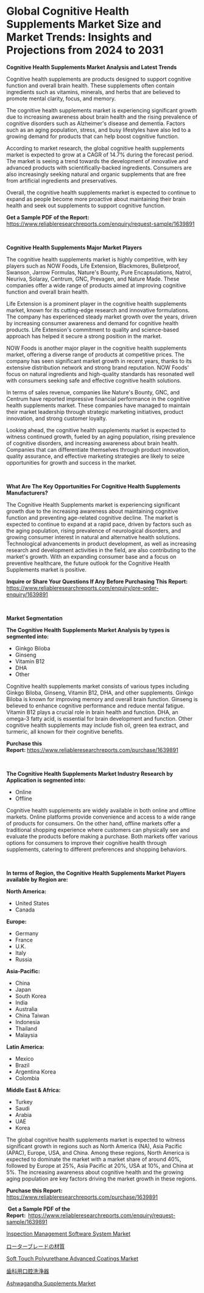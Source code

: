 <p><h1>Global Cognitive Health Supplements Market Size and Market Trends: Insights and Projections from 2024 to 2031</h1></p><p><strong>Cognitive Health Supplements Market Analysis and Latest Trends</strong></p>
<p><p>Cognitive health supplements are products designed to support cognitive function and overall brain health. These supplements often contain ingredients such as vitamins, minerals, and herbs that are believed to promote mental clarity, focus, and memory.</p><p>The cognitive health supplements market is experiencing significant growth due to increasing awareness about brain health and the rising prevalence of cognitive disorders such as Alzheimer's disease and dementia. Factors such as an aging population, stress, and busy lifestyles have also led to a growing demand for products that can help boost cognitive function.</p><p>According to market research, the global cognitive health supplements market is expected to grow at a CAGR of 14.7% during the forecast period. The market is seeing a trend towards the development of innovative and advanced products with scientifically-backed ingredients. Consumers are also increasingly seeking natural and organic supplements that are free from artificial ingredients and preservatives.</p><p>Overall, the cognitive health supplements market is expected to continue to expand as people become more proactive about maintaining their brain health and seek out supplements to support cognitive function.</p></p>
<p><strong>Get a Sample PDF of the Report:&nbsp;</strong> <a href="https://www.reliableresearchreports.com/enquiry/request-sample/1639891">https://www.reliableresearchreports.com/enquiry/request-sample/1639891</a></p>
<p>&nbsp;</p>
<p><strong>Cognitive Health Supplements Major Market Players</strong></p>
<p><p>The cognitive health supplements market is highly competitive, with key players such as NOW Foods, Life Extension, Blackmores, Bulletproof, Swanson, Jarrow Formulas, Nature's Bounty, Pure Encapsulations, Natrol, Neuriva, Solaray, Centrum, GNC, Prevagen, and Nature Made. These companies offer a wide range of products aimed at improving cognitive function and overall brain health.</p><p>Life Extension is a prominent player in the cognitive health supplements market, known for its cutting-edge research and innovative formulations. The company has experienced steady market growth over the years, driven by increasing consumer awareness and demand for cognitive health products. Life Extension's commitment to quality and science-based approach has helped it secure a strong position in the market.</p><p>NOW Foods is another major player in the cognitive health supplements market, offering a diverse range of products at competitive prices. The company has seen significant market growth in recent years, thanks to its extensive distribution network and strong brand reputation. NOW Foods' focus on natural ingredients and high-quality standards has resonated well with consumers seeking safe and effective cognitive health solutions.</p><p>In terms of sales revenue, companies like Nature's Bounty, GNC, and Centrum have reported impressive financial performance in the cognitive health supplements market. These companies have managed to maintain their market leadership through strategic marketing initiatives, product innovation, and strong customer loyalty.</p><p>Looking ahead, the cognitive health supplements market is expected to witness continued growth, fueled by an aging population, rising prevalence of cognitive disorders, and increasing awareness about brain health. Companies that can differentiate themselves through product innovation, quality assurance, and effective marketing strategies are likely to seize opportunities for growth and success in the market.</p></p>
<p>&nbsp;</p>
<p><strong>What Are The Key Opportunities For Cognitive Health Supplements Manufacturers?</strong></p>
<p><p>The Cognitive Health Supplements market is experiencing significant growth due to the increasing awareness about maintaining cognitive function and preventing age-related cognitive decline. The market is expected to continue to expand at a rapid pace, driven by factors such as the aging population, rising prevalence of neurological disorders, and growing consumer interest in natural and alternative health solutions. Technological advancements in product development, as well as increasing research and development activities in the field, are also contributing to the market's growth. With an expanding consumer base and a focus on preventive healthcare, the future outlook for the Cognitive Health Supplements market is positive.</p></p>
<p><strong>Inquire or Share Your Questions If Any Before Purchasing This Report:</strong> <a href="https://www.reliableresearchreports.com/enquiry/pre-order-enquiry/1639891">https://www.reliableresearchreports.com/enquiry/pre-order-enquiry/1639891</a></p>
<p>&nbsp;</p>
<p><strong>Market Segmentation</strong></p>
<p><strong>The Cognitive Health Supplements Market Analysis by types is segmented into:</strong></p>
<p><ul><li>Ginkgo Biloba</li><li>Ginseng</li><li>Vitamin B12</li><li>DHA</li><li>Other</li></ul></p>
<p><p>Cognitive health supplements market consists of various types including Ginkgo Biloba, Ginseng, Vitamin B12, DHA, and other supplements. Ginkgo Biloba is known for improving memory and overall brain function. Ginseng is believed to enhance cognitive performance and reduce mental fatigue. Vitamin B12 plays a crucial role in brain health and function. DHA, an omega-3 fatty acid, is essential for brain development and function. Other cognitive health supplements may include fish oil, green tea extract, and turmeric, all known for their cognitive benefits.</p></p>
<p><strong>Purchase this Report:&nbsp;</strong><a href="https://www.reliableresearchreports.com/purchase/1639891">https://www.reliableresearchreports.com/purchase/1639891</a></p>
<p>&nbsp;</p>
<p><strong>The Cognitive Health Supplements Market Industry Research by Application is segmented into:</strong></p>
<p><ul><li>Online</li><li>Offline</li></ul></p>
<p><p>Cognitive health supplements are widely available in both online and offline markets. Online platforms provide convenience and access to a wide range of products for consumers. On the other hand, offline markets offer a traditional shopping experience where customers can physically see and evaluate the products before making a purchase. Both markets offer various options for consumers to improve their cognitive health through supplements, catering to different preferences and shopping behaviors.</p></p>
<p>&nbsp;</p>
<p><strong>In terms of Region, the Cognitive Health Supplements Market Players available by Region are:</strong></p>
<p>
    <p> <strong> North America: </strong>
        <ul>
            <li>United States</li>
            <li>Canada</li>
        </ul>
        </p> 
    <p> <strong> Europe: </strong>
        <ul>
            <li>Germany</li>
            <li>France</li>
            <li>U.K.</li>
            <li>Italy</li>
            <li>Russia</li>
        </ul>
        </p> 
    <p> <strong> Asia-Pacific: </strong>
        <ul>
            <li>China</li>
            <li>Japan</li>
            <li>South Korea</li>
            <li>India</li>
            <li>Australia</li>
            <li>China Taiwan</li>
            <li>Indonesia</li>
            <li>Thailand</li>
            <li>Malaysia</li>
        </ul>
        </p> 
    <p> <strong> Latin America: </strong>
        <ul>
            <li>Mexico</li>
            <li>Brazil</li>
            <li>Argentina Korea</li>
            <li>Colombia</li>
        </ul>
        </p> 
    <p> <strong> Middle East & Africa: </strong>
        <ul>
            <li>Turkey</li>
            <li>Saudi</li>
            <li>Arabia</li>
            <li>UAE</li>
            <li>Korea</li>
        </ul>
    </p>
    </p>
<p><p>The global cognitive health supplements market is expected to witness significant growth in regions such as North America (NA), Asia Pacific (APAC), Europe, USA, and China. Among these regions, North America is expected to dominate the market with a market share of around 40%, followed by Europe at 25%, Asia Pacific at 20%, USA at 10%, and China at 5%. The increasing awareness about cognitive health and the growing aging population are key factors driving the market growth in these regions.</p></p>
<p><strong>Purchase this Report: </strong><a href="https://www.reliableresearchreports.com/purchase/1639891">https://www.reliableresearchreports.com/purchase/1639891</a></p>
<p>&nbsp;<strong>Get a Sample PDF of the Report:&nbsp;&nbsp;</strong><a href="https://www.reliableresearchreports.com/enquiry/request-sample/1639891">https://www.reliableresearchreports.com/enquiry/request-sample/1639891</a></p>
<p><strong></strong></p>
<p><p><a href="https://issuu.com/reportprime-2/docs/inspection-management-software-system-market-size-">Inspection Management Software System Market</a></p><p><a href="https://github.com/ddwcuskozol07187/Market-Research-Report-List-1/blob/main/83331793497.md">ローターブレードの材質</a></p><p><a href="https://issuu.com/reportprime-2/docs/soft-touch-polyurethane-advanced-coatings-market-s">Soft Touch Polyurethane Advanced Coatings Market</a></p><p><a href="https://github.com/xtkhtofdt934839/Market-Research-Report-List-1/blob/main/43010943496.md">歯科用口腔洗浄器</a></p><p><a href="https://github.com/mancsybtousav/Market-Research-Report-List-1/blob/main/ashwagandha-supplements-market.md">Ashwagandha Supplements Market</a></p></p>